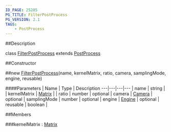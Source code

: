 ```yaml
---
ID_PAGE: 25285
PG_TITLE: FilterPostProcess
PG_VERSION: 2.1
TAGS:
    - PostProcess
---
```

##Description

class [FilterPostProcess](/classes/2.2/FilterPostProcess) extends [PostProcess](/classes/2.2/PostProcess)



##Constructor

##new [FilterPostProcess](/classes/2.2/FilterPostProcess)(name, kernelMatrix, ratio, camera, samplingMode, engine, reusable)



####Parameters
 | Name | Type | Description
---|---|---|---
 | name | string | 
 | kernelMatrix | [Matrix](/classes/2.2/Matrix) | 
 | ratio | number | 
optional | camera | [Camera](/classes/2.2/Camera) | 
optional | samplingMode | number | 
optional | engine | [Engine](/classes/2.2/Engine) | 
optional | reusable | boolean | 

##Members

###kernelMatrix : [Matrix](/classes/2.2/Matrix)



